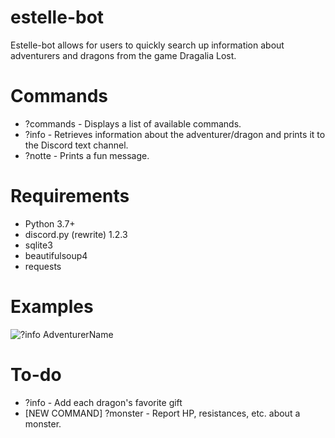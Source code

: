 # estelle-bot
Estelle-bot allows for users to quickly search up information about adventurers and dragons from the game Dragalia Lost.

# Commands
- ?commands - Displays a list of available commands.
- ?info - Retrieves information about the adventurer/dragon and prints it to the Discord text channel.
- ?notte - Prints a fun message.

# Requirements
- Python 3.7+
- discord.py (rewrite) 1.2.3
- sqlite3
- beautifulsoup4
- requests

# Examples
![?info AdventurerName](https://i.imgur.com/19Bi4IE.png)

# To-do
- ?info - Add each dragon's favorite gift
- [NEW COMMAND] ?monster - Report HP, resistances, etc. about a monster.
